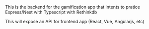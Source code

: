 This is the backend for the gamification app that intents to pratice Express/Nest with Typescript with Rethinkdb

This will expose an API for frontend app (React, Vue, Angularjs, etc)
